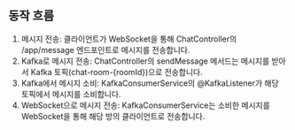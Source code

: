 ## 동작 흐름
1. 메시지 전송: 클라이언트가 WebSocket을 통해 ChatController의 /app/message 엔드포인트로 메시지를 전송합니다.
2. Kafka로 메시지 전송: ChatController의 sendMessage 메서드는 메시지를 받아서 Kafka 토픽(chat-room-{roomId})으로 전송합니다.
3. Kafka에서 메시지 소비: KafkaConsumerService의 @KafkaListener가 해당 토픽에서 메시지를 소비합니다.
4. WebSocket으로 메시지 전송: KafkaConsumerService는 소비한 메시지를 WebSocket을 통해 해당 방의 클라이언트로 전송합니다.